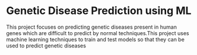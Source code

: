 # Genetic Disease Prediction using ML
This project focuses on predicting genetic diseases present in human genes which are difficult to predict by normal techniques.This project uses machine learning techniques to train and test models so that they can be used to predict genetic diseases 

